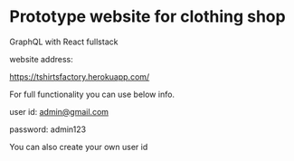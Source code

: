 # Prototype website for clothing shop
GraphQL with React fullstack

website address:

https://tshirtsfactory.herokuapp.com/

For full functionality you can use below info.

user id: admin@gmail.com

password: admin123

 You can also create your own user id
 

